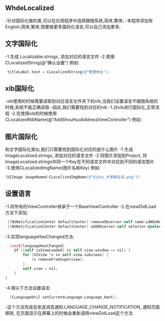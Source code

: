 ## WhdeLocalized
-针对国际化做的类,可以在应用程序中选择跟随系统,简体,繁体;
-本程序添加有English,简体,繁体,想要做更多国际化语言,可以自己添加更多;

## 文字国际化
-1.生成 Localizable.strings, 添加对应的语言文件
-2.使用 CLocalizedString(@"确认设置") 
 例如:
```objective-c
 titleLabel.text = CLocalizedString(@"管理地址");
```

## xib国际化
-xib使用的时候需要读取到对应语言文件夹下的nib,当我们设置语言不跟随系统的时候,系统不能正确读取
-因此,我们需要找到对应的nib
-1.对xib进行国际化,正常流程
-2.在使用xib的时候使用 CLocalizedNibName(@"AddShouHuoAddressViewController") 
 例如:

## 图片国际化
和文字国际化类似,我们只需要找到国际化对应的是什么图片
-1.生成 ImageLocalized.strings, 添加对应的语言文件
-2.将图片添加到Project, 将ImageLocalized.strings中同一个Key在不同语言文件中对应到不同的语言图片
-3.使用CLocalizedImgName(图片名称Key)
 例如:
 ```objective-c
 [UIImage imageNamed:CLocalizedImgName(@"djdzs_大家都在说.png")]
```

## 设置语言
-1.将所有的ViewController继承于一个BaseViewController
-2.在viewDidLoad方法下添加:
 ```objective-c
  [[NSNotificationCenter defaultCenter] removeObserver:self name:LANGUAGE_CHANGE_NOTIFICATION object:nil];
  [[NSNotificationCenter defaultCenter] addObserver:self selector:@selector(languageHasChanged) name:LANGUAGE_CHANGE_NOTIFICATION object:nil];
```

-3.实现languageHasChanged方法:
```objective-c
- (void)languageHasChanged{
    if ([self isViewLoaded] && self.view.window == nil) {
        for (UIView *v in self.view.subviews) {
            [v removeFromSuperview];
        }
        self.view = nil;
    }
}
```

-4.用以下方法设置语言:
```objective-c
  [CLanguageUtil setCurrentLanguage:Language_Hant];
  ```
-这个方法完成会发送消息通知:LANGUAGE_CHANGE_NOTIFICATION, 通知页面移除, 在页面显示在屏幕上的时候会重新调用viewDidLoad这个方法

